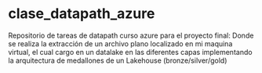 # clase_datapath_azure
Repositorio de tareas de datapath curso azure para el proyecto final: Donde se realiza la extracción de un archivo plano localizado en mi maquina virtual, el cual cargo en un datalake en las diferentes capas implementando la arquitectura de medallones de un Lakehouse (bronze/silver/gold)
